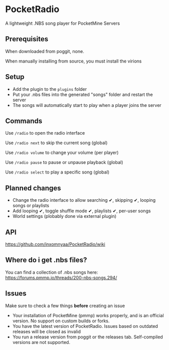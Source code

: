 # PocketRadio
A lightweight .NBS song player for PocketMine Servers

## Prerequisites
When downloaded from poggit, none.

When manually installing from source, you must install the virions 

## Setup
- Add the plugin to the `plugins` folder
- Put your .nbs files into the generated "songs" folder and restart the server
- The songs will automatically start to play when a player joins the server

## Commands
Use `/radio` to open the radio interface

Use `/radio next` to skip the current song (global)

Use `/radio volume` to change your volume (per player)

Use `/radio pause` to pause or unpause playback (global)

Use `/radio select` to play a specific song (global)

## Planned changes
- Change the radio interface to allow searching ✔, skipping ✔, looping songs or playlists
- Add looping ✔, toggle shuffle mode ✔, playlists ✔, per-user songs
- World settings (plobably done via external plugin)

## API
https://github.com/inxomnyaa/PocketRadio/wiki

## Where do i get .nbs files?
You can find a collection of .nbs songs here: https://forums.pmmp.io/threads/200-nbs-songs.294/

<!It is planned to create a proper, separate website, where you can submit your own .nbs files, search for songs and download them>

## Issues
Make sure to check a few things **before** creating an issue
 - Your installation of PocketMine (pmmp) works properly, and is an official version. No support on custom builds or forks.
 - You have the latest version of PocketRadio. Issues based on outdated releases will be closed as invalid
 - You run a release version from poggit or the releases tab. Self-compiled versions are not supported.